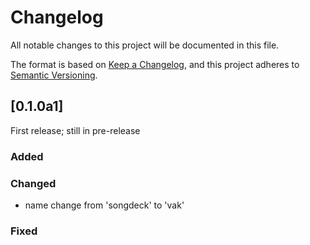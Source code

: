 # Changelog
All notable changes to this project will be documented in this file.

The format is based on [Keep a Changelog](https://keepachangelog.com/en/1.0.0/),
and this project adheres to [Semantic Versioning](https://semver.org/spec/v2.0.0.html).

## [0.1.0a1]
First release; still in pre-release
### Added

### Changed
- name change from 'songdeck' to 'vak'

### Fixed
